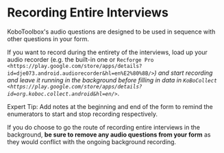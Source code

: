 # Recording Entire Interviews

KoboToolbox's audio questions are designed to be used in sequence with other questions in your form.
 
If you want to record during the entirety of the interviews, load up your audio recorder (e.g. the built-in one or `Recforge Pro <https://play.google.com/store/apps/details?id=dje073.android.audiorecorder&hl=en%E2%80%8B/>`_) and start recording and leave it running in the background before filling in data in `KoBoCollect <https://play.google.com/store/apps/details?id=org.koboc.collect.android&hl=en/>`_.

Expert Tip: Add notes at the beginning and end of the form to remind the enumerators to start and stop recording respectively.
 
If you do choose to go the route of recording entire interviews in the background, **be sure to remove any audio questions from your form** as they would conflict with the ongoing background recording.

